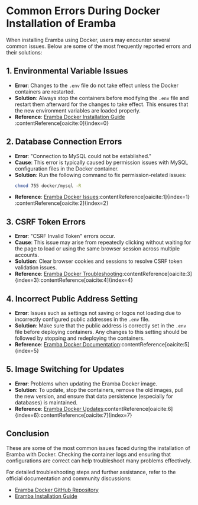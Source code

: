 # Common Errors During Docker Installation of Eramba

When installing Eramba using Docker, users may encounter several common issues. Below are some of the most frequently reported errors and their solutions:

## 1. Environmental Variable Issues

- **Error**: Changes to the `.env` file do not take effect unless the Docker containers are restarted.
- **Solution**: Always stop the containers before modifying the `.env` file and restart them afterward for the changes to take effect. This ensures that the new environment variables are loaded properly.
- **Reference**: [Eramba Docker Installation Guide](https://github.com/eramba/docker)&#8203;:contentReference[oaicite:0]{index=0}

## 2. Database Connection Errors

- **Error**: "Connection to MySQL could not be established."
- **Cause**: This error is typically caused by permission issues with MySQL configuration files in the Docker container.
- **Solution**: Run the following command to fix permission-related issues:
  ```bash
  chmod 755 docker/mysql -R
  ```
- **Reference**: [Eramba Docker Issues](https://github.com/eramba/docker/issues/12)&#8203;:contentReference[oaicite:1]{index=1}&#8203;:contentReference[oaicite:2]{index=2}

## 3. CSRF Token Errors

- **Error**: "CSRF Invalid Token" errors occur.
- **Cause**: This issue may arise from repeatedly clicking without waiting for the page to load or using the same browser session across multiple accounts.
- **Solution**: Clear browser cookies and sessions to resolve CSRF token validation issues.
- **Reference**: [Eramba Docker Troubleshooting](https://github.com/eramba/docker/issues/13)&#8203;:contentReference[oaicite:3]{index=3}&#8203;:contentReference[oaicite:4]{index=4}

## 4. Incorrect Public Address Setting

- **Error**: Issues such as settings not saving or logos not loading due to incorrectly configured public addresses in the `.env` file.
- **Solution**: Make sure that the public address is correctly set in the `.env` file before deploying containers. Any changes to this setting should be followed by stopping and redeploying the containers.
- **Reference**: [Eramba Docker Documentation](https://eramba.org/docs/docker-installation)&#8203;:contentReference[oaicite:5]{index=5}

## 5. Image Switching for Updates

- **Error**: Problems when updating the Eramba Docker image.
- **Solution**: To update, stop the containers, remove the old images, pull the new version, and ensure that data persistence (especially for databases) is maintained.
- **Reference**: [Eramba Docker Updates](https://github.com/eramba/docker/issues/14)&#8203;:contentReference[oaicite:6]{index=6}&#8203;:contentReference[oaicite:7]{index=7}

## Conclusion

These are some of the most common issues faced during the installation of Eramba with Docker. Checking the container logs and ensuring that configurations are correct can help troubleshoot many problems effectively.

For detailed troubleshooting steps and further assistance, refer to the official documentation and community discussions:

- [Eramba Docker GitHub Repository](https://github.com/eramba/docker)
- [Eramba Installation Guide](https://eramba.org/docs/docker-installation)
